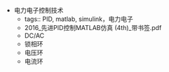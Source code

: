 - 电力电子控制技术
	- tags:: PID, matlab, simulink，电力电子
	- 2016_先进PID控制MATLAB仿真 (4th)_带书签.pdf
	- DC/AC
	- 锁相环
	- 电压环
	- 电流环